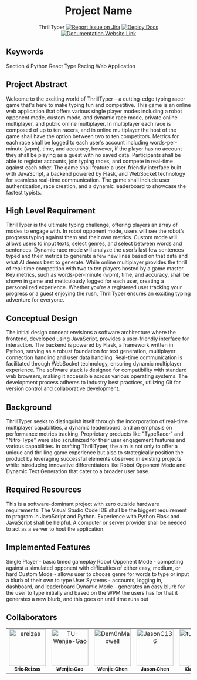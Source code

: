 <div align="center">

# Project Name
ThrillTyper
[![Report Issue on Jira](https://img.shields.io/badge/Report%20Issues-Jira-0052CC?style=flat&logo=jira-software)](https://temple-cis-projects-in-cs.atlassian.net/jira/software/c/projects/DT/issues)
[![Deploy Docs](https://github.com/ApplebaumIan/tu-cis-4398-docs-template/actions/workflows/deploy.yml/badge.svg)](https://github.com/ApplebaumIan/tu-cis-4398-docs-template/actions/workflows/deploy.yml)
[![Documentation Website Link](https://img.shields.io/badge/-Documentation%20Website-brightgreen)](https://applebaumian.github.io/tu-cis-4398-docs-template/)


</div>


## Keywords

Section 4
Python
React
Type Racing
Web Application

## Project Abstract

Welcome to the exciting world of ThrillTyper – a cutting-edge typing racer game that's here to make typing fun and competitive. This game is an online web application that offers various single player modes including a robot opponent mode, custom mode, and dynamic race mode, private online multiplayer, and public online multiplayer. In multiplayer each race is composed of up to ten racers, and in online multiplayer the host of the game shall have the option between two to ten competitors. Metrics for each race shall be logged to each user’s account including words-per-minute (wpm), time, and accuracy, however, if the player has no account they shall be playing as a guest with no saved data. Participants shall be able to register accounts, join typing races, and compete in real-time against each other. The game shall feature a user-friendly interface built with JavaScript, a backend powered by Flask, and WebSocket technology for seamless real-time communication. The game shall include user authentication, race creation, and a dynamic leaderboard to showcase the fastest typists.

## High Level Requirement

ThrillTyper is the ultimate typing challenge, offering players an array of modes to engage with. In robot opponent mode, users will see the robot’s progress typing against them and their own metrics. Custom mode will allows users to input texts, select genres, and select between words and sentences. Dynamic race mode will analyze the user’s last few sentences typed and their metrics to generate a few new lines based on that data and what AI deems best to generate. While online multiplayer provides the thrill of real-time competition with two to ten players hosted by a game master. Key metrics, such as words-per-minute (wpm), time, and accuracy, shall be shown in game and meticulously logged for each user, creating a personalized experience. Whether you're a registered user tracking your progress or a guest enjoying the rush, ThrillTyper ensures an exciting typing adventure for everyone.

## Conceptual Design

The initial design concept envisions a software architecture where the frontend, developed using JavaScript, provides a user-friendly interface for interaction. The backend is powered by Flask, a framework written in Python, serving as a robust foundation for text generation, multiplayer connection handling and user data handling. Real-time communication is facilitated through WebSocket technology, ensuring dynamic multiplayer experience. The software stack is designed for compatibility with standard web browsers, making it accessible across various operating systems. The development process adheres to industry best practices, utilizing Git for version control and collaborative development.

## Background

ThrillTyper seeks to distinguish itself through the incorporation of real-time multiplayer capabilities, a dynamic leaderboard, and an emphasis on performance metrics tracking. Proprietary products like "TypeRacer" and "Nitro Type" were also scrutinized for their user engagement features and various capabilities. In crafting ThrillTyper, the aim is not only to offer a unique and thrilling game experience but also to strategically position the product by leveraging successful elements observed in existing projects while introducing innovative differentiators like Robot Opponent Mode and Dynamic Text Generation that cater to a broader user base.

## Required Resources

This is a software-dominant project with zero outside hardware requirements. The Visual Studio Code IDE shall be the biggest requirement to program in JavaScript and Python. Experience with Python Flask and JavaScript shall be helpful. A computer or server provider shall be needed to act as a server to host the application.

## Implemented Features

Single Player - basic timed gameplay
Robot Opponent Mode - competing against a simulated opponent with difficulties of either easy, medium, or hard
Custom Mode - allows user to choose genre for words to type or input a blurb of their own to type
User Systems - accounts, logging in, dashboard, and leaderboard
Dynamic Mode - generates an easy blurb for the user to type initially and based on the WPM the users has for that it generates a new blurb, and this goes on until time runs out

## Collaborators

[//]: # ( readme: collaborators -start )
<table>
<tr>
    <td align="center">
        <a href="https://github.com/ereizas">
            <img src="https://avatars.githubusercontent.com/u/71237683?v=4" width="100;" alt="ereizas"/>
            <br />
            <sub><b>Eric Reizas</b></sub>
        </a>
    </td>
    <td align="center">
        <a href="https://github.com/TU-Wenjie-Gao">
            <img src="https://avatars.githubusercontent.com/u/112009999?s=88&v=4" width="100;" alt="TU-Wenjie-Gao"/>
            <br />
            <sub><b>Wenjie Gao</b></sub>
        </a>
    </td>
    <td align="center">
        <a href="https://github.com/Dem0nMaxwell">
            <img src="https://avatars.githubusercontent.com/u/112010069?s=88&v=4" width="100;" alt="Dem0nMaxwell"/>
            <br />
            <sub><b>Wenjie Chen</b></sub>
        </a>
    </td>
    <td align="center">
        <a href="https://github.com/JasonC136">
            <img src="https://avatars.githubusercontent.com/u/112498586?s=88&v=4" width="100;" alt="JasonC136"/>
            <br />
            <sub><b>Jason Chen</b></sub>
        </a>
    </td>
    <td align="center">
        <a href="https://github.com/tun79877">
            <img src="https://avatars.githubusercontent.com/u/114621735?s=88&v=4" width="100;" alt="tun79877"/>
            <br />
            <sub><b>Xianjun Hu</b></sub>
        </a>
    </td>
    <td align="center">
        <a href="https://github.com/jimmy70111">
            <img src="https://avatars.githubusercontent.com/u/123014046?s=88&v=4" width="100;" alt="jimmy70111"/>
            <br />
            <sub><b>Jimmy Jiang</b></sub>
        </a>
    </td>
    <td align="center">
        <a href="https://github.com/tuk04440">
            <img src="https://avatars.githubusercontent.com/u/123014730?s=88&v=4" width="100;" alt="tuk04440"/>
            <br />
            <sub><b>Allen Abraham</b></sub>
        </a>
    </td>
    <td align="center">
        <a href="https://github.com/icycoldveins">
            <img src="https://avatars.githubusercontent.com/u/81425589?v=4" width="100;" alt="tuk04440"/>
            <br />
            <sub><b>Allen Abraham</b></sub>
        </a>
    </td>
   </tr>
</table>

[//]: # ( readme: collaborators -end )
